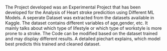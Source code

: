 The Project developed was an Experimental Project that has been developed for the Analysis of Heart stroke predicition using Different ML Models.
A seperate Dataset was extracted from the datasets available in Kaggle. The dataset contains different variables of age,gender, etc.
It mainly talks about which type of lifestyle or which type of workstyle is more prone to a stroke.
The Code can be modified based on the dataset trained and may display different results.
A detailed piechart explains, which model best predicts this trained and cleaned dataset.
